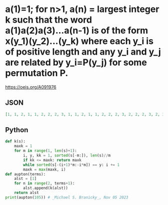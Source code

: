 # a\(1\)\=1; for n\>1, a\(n\) \= largest integer k such that the word a\(1\)a\(2\)a\(3\)\.\.\.a\(n\-1\) is of the form x\(y\_1\)\(y\_2\)\.\.\.\(y\_k\) where each y\_i is of positive length and any y\_i and y\_j are related by y\_i\=P\(y\_j\) for some permutation P\.
https://oeis.org/A091976
## JSON
```JSON
[1, 1, 2, 1, 1, 2, 2, 2, 3, 1, 1, 2, 1, 1, 2, 2, 2, 3, 2, 2, 2, 3, 2, 2, 2, 3, 3, 2, 2, 4, 1, 1, 2, 1, 1, 2, 2, 2, 3, 1, 1, 2, 1, 1, 2, 2, 2, 3, 2, 2, 2, 3, 2, 2, 2, 3, 3, 2, 2, 4, 2, 2, 2, 3, 2, 1, 1, 2, 2, 2, 3, 2, 2, 2, 3, 2, 2, 2, 3, 3, 2, 2, 4, 2, 2, 2, 3, 2, 2, 2, 3, 2, 2, 2, 3, 3, 2, 2, 4, 2, 2, 2, 3, 2, 2]
```
## Python
```Python
def k(s):
    maxk = 1
    for m in range(1, len(s)+1):
        i, y, kk = 1, sorted(s[-m:]), len(s)//m
        if kk <= maxk: return maxk
        while sorted(s[-(i+1)*m:-i*m]) == y: i += 1
        maxk = max(maxk, i)
def aupton(terms):
    alst = [1]
    for n in range(2, terms+1):
        alst.append(k(alst))
    return alst
print(aupton(105)) # _Michael S. Branicky_, Nov 05 2023
```
